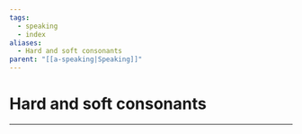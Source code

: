```yaml
---
tags:
  - speaking
  - index
aliases:
  - Hard and soft consonants
parent: "[[a-speaking|Speaking]]"
---
```

# Hard and soft consonants
---
